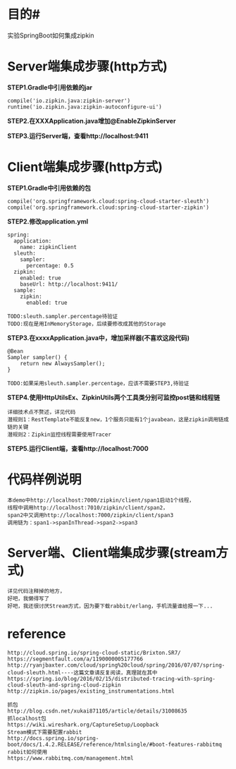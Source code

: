 # 目的#
 
实验SpringBoot如何集成zipkin
	
# Server端集成步骤(http方式) #
**STEP1.Gradle中引用依赖的jar**
	
	compile('io.zipkin.java:zipkin-server')
	runtime('io.zipkin.java:zipkin-autoconfigure-ui')
	
**STEP2.在XXXApplication.java增加@EnableZipkinServer**
	
**STEP3.运行Server端，查看http://localhost:9411**
	
# Client端集成步骤(http方式) #

**STEP1.Gradle中引用依赖的包**
	
	compile('org.springframework.cloud:spring-cloud-starter-sleuth')
	compile('org.springframework.cloud:spring-cloud-starter-zipkin')
	
**STEP2.修改application.yml**
	
	spring:
	  application:
	    name: zipkinClient
      sleuth:
        sampler:
          percentage: 0.5
	  zipkin:
	    enabled: true
	    baseUrl: http://localhost:9411/
	  sample:
	    zipkin:
	      enabled: true

	TODO:sleuth.sampler.percentage待验证
	TODO:现在是用InMemoryStorage，后续要修改成其他的Storage
	
**STEP3.在xxxxApplication.java中，增加采样器(不喜欢这段代码)**
	
	@Bean
	Sampler sampler() {
		return new AlwaysSampler();
	}
	
	TODO:如果采用sleuth.sampler.percentage，应该不需要STEP3,待验证
	
**STEP4.使用HttpUtilsEx、ZipkinUtils两个工具类分别可监控post链和线程链**
	
	详细技术点不赘述，详见代码
	潜规则1：RestTemplate不能反复new，1个服务只能有1个javabean，这是zipkin调用链成链的关键
	潜规则2：Zipkin监控线程需要使用Tracer
	
**STEP5.运行Client端，查看http://localhost:7000**

# 代码样例说明 #
	
	本demo中http://localhost:7000/zipkin/client/span1启动1个线程，
	线程中调用http://localhost:7010/zipkin/client/span2，
	span2中又调用http://localhost:7000/zipkin/client/span3
	调用链为：span1->spanInThread->span2->span3
	
# Server端、Client端集成步骤(stream方式) #
	
	详见代码注释掉的地方，
	好吧，我懒得写了
	好吧，我还很讨厌Stream方式，因为要下载rabbit/erlang，手机流量谁给报一下...
	
# reference #
	
	http://cloud.spring.io/spring-cloud-static/Brixton.SR7/
	https://segmentfault.com/a/1190000005177766
	http://ryanjbaxter.com/cloud/spring%20cloud/spring/2016/07/07/spring-cloud-sleuth.html----这篇文章请反复阅读，真理就在其中
	https://spring.io/blog/2016/02/15/distributed-tracing-with-spring-cloud-sleuth-and-spring-cloud-zipkin
	http://zipkin.io/pages/existing_instrumentations.html
	
	抓包
	http://blog.csdn.net/xukai871105/article/details/31008635
	抓localhost包
	https://wiki.wireshark.org/CaptureSetup/Loopback
	Stream模式下需要配置rabbit
	http://docs.spring.io/spring-boot/docs/1.4.2.RELEASE/reference/htmlsingle/#boot-features-rabbitmq
	rabbit如何使用
	https://www.rabbitmq.com/management.html
	